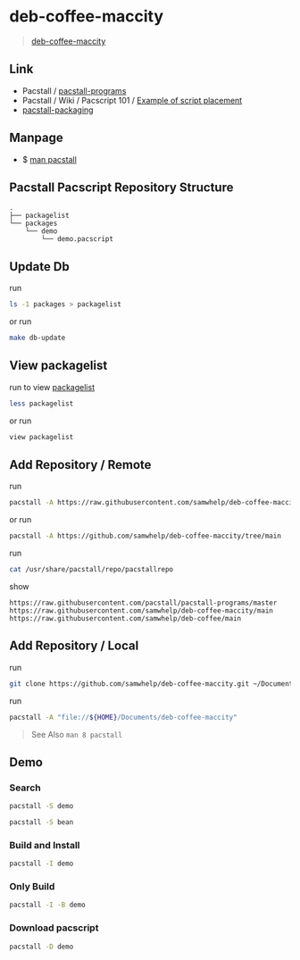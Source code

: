 


# deb-coffee-maccity

> [deb-coffee-maccity](https://samwhelp.github.io/deb-coffee-maccity/)




## Link

* Pacstall / [pacstall-programs](https://github.com/pacstall/pacstall-programs#pacstall-programs)
* Pacstall / Wiki / Pacscript 101 / [Example of script placement](https://github.com/pacstall/pacstall/wiki/Pacscript-101#pacscript-name)
* [pacstall-packaging](https://github.com/samwhelp/pacstall-packaging)




## Manpage

* $ [man pacstall](https://github.com/samwhelp/deb-coffee/blob/main/helper/share/manpage/pacstall.md#manpage)




## Pacstall Pacscript Repository Structure


```
.
├── packagelist
└── packages
    └── demo
        └── demo.pacscript
```


## Update Db

run

``` sh
ls -1 packages > packagelist
```

or run

``` sh
make db-update
```




## View packagelist

run to view [packagelist](packagelist)

``` sh
less packagelist
```

or run

``` sh
view packagelist
```




## Add Repository / Remote

run

``` sh
pacstall -A https://raw.githubusercontent.com/samwhelp/deb-coffee-maccity/main
```

or run

``` sh
pacstall -A https://github.com/samwhelp/deb-coffee-maccity/tree/main
```


run

``` sh
cat /usr/share/pacstall/repo/pacstallrepo
```

show

```
https://raw.githubusercontent.com/pacstall/pacstall-programs/master
https://raw.githubusercontent.com/samwhelp/deb-coffee-maccity/main
https://raw.githubusercontent.com/samwhelp/deb-coffee/main
```




## Add Repository / Local

run

``` sh
git clone https://github.com/samwhelp/deb-coffee-maccity.git ~/Documents/deb-coffee-maccity
```


run

``` sh
pacstall -A "file://${HOME}/Documents/deb-coffee-maccity"
```

> See Also `man 8 pacstall`


## Demo

### Search

``` sh
pacstall -S demo
```

``` sh
pacstall -S bean
```


### Build and Install

``` sh
pacstall -I demo
```


### Only Build

``` sh
pacstall -I -B demo
```


### Download pacscript

``` sh
pacstall -D demo
```
